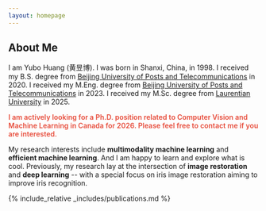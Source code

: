 ```yaml
---
layout: homepage
---
```


## About Me

I am Yubo Huang (黄昱博). I was born in Shanxi, China, in 1998. I received my B.S. degree from [Beijing University of Posts and Telecommunications](https://www.bupt.edu.cn/) in 2020. I received my M.Eng. degree from [Beijing University of Posts and Telecommunications](https://www.bupt.edu.cn/) in 2023. I received my M.Sc. degree from [Laurentian University](https://laurentian.ca/) in 2025.

[//]: # (advised by Prof. [Zhaofeng He]&#40;https://scholar.google.ca/citations?user=JUz2KfAAAAAJ&hl=en&oi=sra&#41;, Prof. [Peipei Li]&#40;https://scholar.google.com/citations?user=A0khpKYAAAAJ&hl=en&#41;, and Prof. [Liuyu Xiang]&#40;https://scholar.google.ca/citations?hl=en&user=Ve82AEsAAAAJ&view_op=list_works&sortby=pubdate&#41;.)

<strong style="color:#e74d3c; font-weight:600"><strong style="color:#e74d3c; font-weight:600"> I am actively looking for a Ph.D. position related to Computer Vision and Machine Learning in Canada for 2026. Please feel free to contact me if you are interested.</strong></strong>

My research interests include **multimodality machine learning** and **efficient machine learning**. And I am happy to learn and explore what is cool. Previously, my research lay at the intersection of **image restoration** and **deep learning** -- with a special focus on iris image restoration aiming to improve iris recognition.

{% include_relative _includes/publications.md %}

<!-- {% include_relative _includes/services.md %} -->
